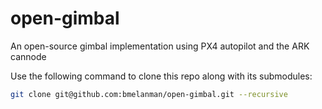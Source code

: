 # open-gimbal
An open-source gimbal implementation using PX4 autopilot and the ARK cannode

Use the following command to clone this repo along with its submodules:

```bash
git clone git@github.com:bmelanman/open-gimbal.git --recursive
```
